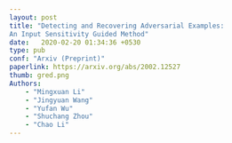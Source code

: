 ```yaml
---
layout: post
title: "Detecting and Recovering Adversarial Examples:
An Input Sensitivity Guided Method"
date:   2020-02-20 01:34:36 +0530
type: pub
conf: "Arxiv (Preprint)"
paperlink: https://arxiv.org/abs/2002.12527
thumb: gred.png
Authors: 
    - "Mingxuan Li"
    - "Jingyuan Wang" 
    - "Yufan Wu" 
    - "Shuchang Zhou" 
    - "Chao Li"
---
```

